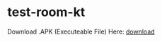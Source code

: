 # test-room-kt
Download .APK (Executeable File) Here: [download](https://github.com/VictorImm/test-room-kt/raw/main/app/outputs/apk/debug/app-debug.apk)

